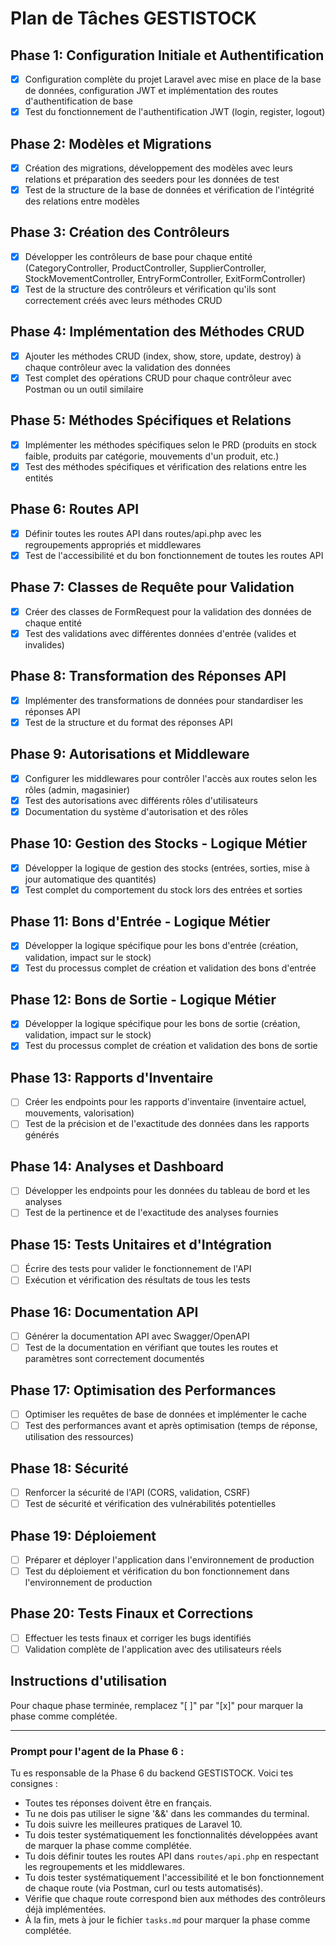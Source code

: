 # Plan de Tâches GESTISTOCK

## Phase 1: Configuration Initiale et Authentification
- [x] Configuration complète du projet Laravel avec mise en place de la base de données, configuration JWT et implémentation des routes d'authentification de base
- [x] Test du fonctionnement de l'authentification JWT (login, register, logout)

## Phase 2: Modèles et Migrations
- [x] Création des migrations, développement des modèles avec leurs relations et préparation des seeders pour les données de test
- [x] Test de la structure de la base de données et vérification de l'intégrité des relations entre modèles

## Phase 3: Création des Contrôleurs
- [x] Développer les contrôleurs de base pour chaque entité (CategoryController, ProductController, SupplierController, StockMovementController, EntryFormController, ExitFormController)
- [x] Test de la structure des contrôleurs et vérification qu'ils sont correctement créés avec leurs méthodes CRUD

## Phase 4: Implémentation des Méthodes CRUD
- [x] Ajouter les méthodes CRUD (index, show, store, update, destroy) à chaque contrôleur avec la validation des données
- [x] Test complet des opérations CRUD pour chaque contrôleur avec Postman ou un outil similaire

## Phase 5: Méthodes Spécifiques et Relations
- [x] Implémenter les méthodes spécifiques selon le PRD (produits en stock faible, produits par catégorie, mouvements d'un produit, etc.)
- [x] Test des méthodes spécifiques et vérification des relations entre les entités

## Phase 6: Routes API
- [x] Définir toutes les routes API dans routes/api.php avec les regroupements appropriés et middlewares
- [x] Test de l'accessibilité et du bon fonctionnement de toutes les routes API

## Phase 7: Classes de Requête pour Validation
- [x] Créer des classes de FormRequest pour la validation des données de chaque entité
- [x] Test des validations avec différentes données d'entrée (valides et invalides)

## Phase 8: Transformation des Réponses API
- [x] Implémenter des transformations de données pour standardiser les réponses API
- [x] Test de la structure et du format des réponses API

## Phase 9: Autorisations et Middleware
- [x] Configurer les middlewares pour contrôler l'accès aux routes selon les rôles (admin, magasinier)
- [x] Test des autorisations avec différents rôles d'utilisateurs
- [x] Documentation du système d'autorisation et des rôles

## Phase 10: Gestion des Stocks - Logique Métier
- [x] Développer la logique de gestion des stocks (entrées, sorties, mise à jour automatique des quantités)
- [x] Test complet du comportement du stock lors des entrées et sorties

## Phase 11: Bons d'Entrée - Logique Métier
- [x] Développer la logique spécifique pour les bons d'entrée (création, validation, impact sur le stock)
- [x] Test du processus complet de création et validation des bons d'entrée

## Phase 12: Bons de Sortie - Logique Métier
- [x] Développer la logique spécifique pour les bons de sortie (création, validation, impact sur le stock)
- [x] Test du processus complet de création et validation des bons de sortie

## Phase 13: Rapports d'Inventaire
- [ ] Créer les endpoints pour les rapports d'inventaire (inventaire actuel, mouvements, valorisation)
- [ ] Test de la précision et de l'exactitude des données dans les rapports générés

## Phase 14: Analyses et Dashboard
- [ ] Développer les endpoints pour les données du tableau de bord et les analyses
- [ ] Test de la pertinence et de l'exactitude des analyses fournies

## Phase 15: Tests Unitaires et d'Intégration
- [ ] Écrire des tests pour valider le fonctionnement de l'API
- [ ] Exécution et vérification des résultats de tous les tests

## Phase 16: Documentation API
- [ ] Générer la documentation API avec Swagger/OpenAPI
- [ ] Test de la documentation en vérifiant que toutes les routes et paramètres sont correctement documentés

## Phase 17: Optimisation des Performances
- [ ] Optimiser les requêtes de base de données et implémenter le cache
- [ ] Test des performances avant et après optimisation (temps de réponse, utilisation des ressources)

## Phase 18: Sécurité
- [ ] Renforcer la sécurité de l'API (CORS, validation, CSRF)
- [ ] Test de sécurité et vérification des vulnérabilités potentielles

## Phase 19: Déploiement
- [ ] Préparer et déployer l'application dans l'environnement de production
- [ ] Test du déploiement et vérification du bon fonctionnement dans l'environnement de production

## Phase 20: Tests Finaux et Corrections
- [ ] Effectuer les tests finaux et corriger les bugs identifiés
- [ ] Validation complète de l'application avec des utilisateurs réels

## Instructions d'utilisation
Pour chaque phase terminée, remplacez "[ ]" par "[x]" pour marquer la phase comme complétée.

---

### Prompt pour l'agent de la Phase 6 :

Tu es responsable de la Phase 6 du backend GESTISTOCK. Voici tes consignes :
- Toutes tes réponses doivent être en français.
- Tu ne dois pas utiliser le signe '&&' dans les commandes du terminal.
- Tu dois suivre les meilleures pratiques de Laravel 10.
- Tu dois tester systématiquement les fonctionnalités développées avant de marquer la phase comme complétée.
- Tu dois définir toutes les routes API dans `routes/api.php` en respectant les regroupements et les middlewares.
- Tu dois tester systématiquement l'accessibilité et le bon fonctionnement de chaque route (via Postman, curl ou tests automatisés).
- Vérifie que chaque route correspond bien aux méthodes des contrôleurs déjà implémentées.
- À la fin, mets à jour le fichier `tasks.md` pour marquer la phase comme complétée.

